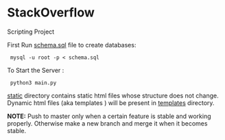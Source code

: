 # StackOverflow
Scripting Project

First Run [schema.sql](/schema.sql) file to create databases:

``` mysql -u root -p < schema.sql```

To Start the Server : 

``` python3 main.py```

[static](/static) directory contains static html files whose structure does not change. Dynamic html files (aka templates ) will be present in [templates](/templates) directory.


****NOTE:****   Push to master only when a certain feature is stable and working properly. Otherwise make a new branch and merge it when it becomes stable.
